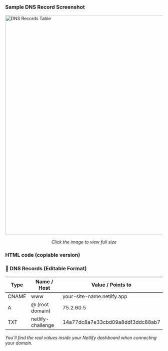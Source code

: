 ### Sample DNS Record Screenshot

<a href="/assets/images/dns-records.png" target="_blank">
  <img src="/assets/images/dns-records.png" alt="DNS Records Table" width="700" />
</a>
<p style="text-align:center;"><em>Click the image to view full size</em></p>

### HTML code (copiable version)

<h3>🔧 DNS Records (Editable Format)</h3>

<table>
  <thead>
    <tr>
      <th>Type</th>
      <th>Name / Host</th>
      <th>Value / Points to</th>
    </tr>
  </thead>
  <tbody>
    <tr>
      <td>CNAME</td>
      <td>www</td>
      <td>your-site-name.netlify.app</td>
    </tr>
    <tr>
      <td>A</td>
      <td>@ (root domain)</td>
      <td>75.2.60.5</td>
    </tr>
    <tr>
      <td>TXT</td>
      <td>netlify-challenge</td>
      <td>14a77dc8a7e33cbd09a8ddf3ddc88ab7</td>
    </tr>
  </tbody>
</table>

<p><em>You’ll find the real values inside your Netlify dashboard when connecting your domain.</em></p>

